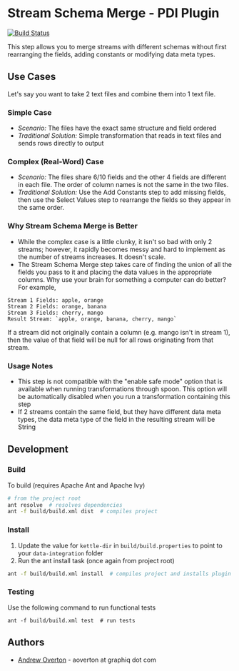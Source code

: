 # Stream Schema Merge - PDI Plugin

[![Build Status](https://travis-ci.org/graphiq-data/pdi-streamschemamerge-plugin.svg)](https://travis-ci.org/graphiq-data/pdi-streamschemamerge-plugin)

This step allows you to merge streams with different schemas without first rearranging the fields, adding constants or modifying data meta types.

## Use Cases
Let's say you want to take 2 text files and combine them into 1 text file. 

### Simple Case
+ *Scenario:* The files have the exact same structure and field ordered
+ *Traditional Solution:* Simple transformation that reads in text files and sends rows directly to output

### Complex (Real-Word) Case
+ *Scenario:* The files share 6/10 fields and the other 4 fields are different in each file. The order of column names is not the same in the two files.
+ *Traditional Solution:* Use the Add Constants step to add missing fields, then use the Select Values step to rearrange the fields so they appear in the same order.

### Why Stream Schema Merge is Better
+ While the complex case is a little clunky, it isn't so bad with only 2 streams; however, it rapidly becomes messy and hard to implement as the number of streams increases. It doesn't scale.
+ The Stream Schema Merge step takes care of finding the union of all the fields you pass to it and placing the data values in the appropriate columns. Why use your brain for something a computer can do better? For example,
```
Stream 1 Fields: apple, orange
Stream 2 Fields: orange, banana
Stream 3 Fields: cherry, mango
Result Stream: `apple, orange, banana, cherry, mango`
```
If a stream did not originally contain a column (e.g. mango isn't in stream 1), then the value of that field will be null for all rows originating from that stream.

### Usage Notes
+ This step is not compatible with the "enable safe mode" option that is available when running transformations through spoon. This option will be automatically disabled when you run a transformation containing this step
+ If 2 streams contain the same field, but they have different data meta types, the data meta type of the field in the resulting stream will be String

## Development
### Build
To build (requires Apache Ant and Apache Ivy)
```bash
# from the project root
ant resolve  # resolves dependencies
ant -f build/build.xml dist  # compiles project
```
### Install
1. Update the value for `kettle-dir` in `build/build.properties` to point to your `data-integration` folder
2. Run the ant install task (once again from project root)

```bash
ant -f build/build.xml install  # compiles project and installs plugin
```
### Testing
Use the following command to run functional tests

```
ant -f build/build.xml test  # run tests
```

## Authors
+ [Andrew Overton](https://team.graphiq.com/l/232/Andrew-Overton) - aoverton at graphiq dot com
